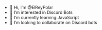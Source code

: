 - 👋 Hi, I’m @ElReyPolar
- 👀 I’m interested in Discord Bots
- 🌱 I’m currently learning JavaScript
- 💞️ I’m looking to collaborate on Discord bots

<!---
ElReyPolar/ElReyPolar is a ✨ special ✨ repository because its `README.md` (this file) appears on your GitHub profile.
You can click the Preview link to take a look at your changes.
--->
